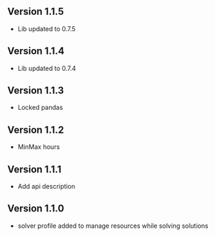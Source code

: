 ## Version 1.1.5
 - Lib updated to 0.7.5
## Version 1.1.4
 - Lib updated to 0.7.4
## Version 1.1.3
 - Locked pandas
## Version 1.1.2
 - MinMax hours
## Version 1.1.1
 - Add api description
## Version 1.1.0
 - solver profile added to manage resources while solving solutions